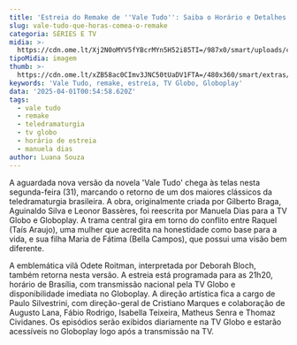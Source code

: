 ```yaml
---
title: 'Estreia do Remake de ''Vale Tudo'': Saiba o Horário e Detalhes'
slug: vale-tudo-que-horas-comea-o-remake
categoria: SÉRIES E TV
midia: >-
  https://cdn.ome.lt/Xj2N0oMYV5fYBcrMYn5H52i85TI=/987x0/smart/uploads/conteudo/fotos/Design_sem_nome_-_2025-03-31T202113.806.png
tipoMidia: imagem
thumb: >-
  https://cdn.ome.lt/xZB58ac0CImv3JNC50tUaDV1FTA=/480x360/smart/extras/conteudos/Design_sem_nome_-_2025-03-31T202113.806.png
keywords: 'Vale Tudo, remake, estreia, TV Globo, Globoplay'
data: '2025-04-01T00:54:58.620Z'
tags:
  - vale tudo
  - remake
  - teledramaturgia
  - tv globo
  - horário de estreia
  - manuela dias
author: Luana Souza
---
```


A aguardada nova versão da novela 'Vale Tudo' chega às telas nesta segunda-feira (31), marcando o retorno de um dos maiores clássicos da teledramaturgia brasileira. A obra, originalmente criada por Gilberto Braga, Aguinaldo Silva e Leonor Bassères, foi reescrita por Manuela Dias para a TV Globo e Globoplay. A trama central gira em torno do conflito entre Raquel (Taís Araujo), uma mulher que acredita na honestidade como base para a vida, e sua filha Maria de Fátima (Bella Campos), que possui uma visão bem diferente.

A emblemática vilã Odete Roitman, interpretada por Deborah Bloch, também retorna nesta versão. A estreia está programada para as 21h20, horário de Brasília, com transmissão nacional pela TV Globo e disponibilidade imediata no Globoplay. A direção artística fica a cargo de Paulo Silvestrini, com direção-geral de Cristiano Marques e colaboração de Augusto Lana, Fábio Rodrigo, Isabella Teixeira, Matheus Senra e Thomaz Cividanes. Os episódios serão exibidos diariamente na TV Globo e estarão acessíveis no Globoplay logo após a transmissão na TV.
